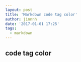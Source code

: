 ```yaml
---
layout: post
title: 'Markdown code tag color'
author: jinnnh
date: '2017-01-01 17:25'
tags:
  - markdown
---
```


## code tag color

```html
```

```css
```

```scss
```

```javascript
```

```typescript
```

```java
```

```sql
```

```json
```

```ruby
```

```c
```

```bash
```

```php
```
